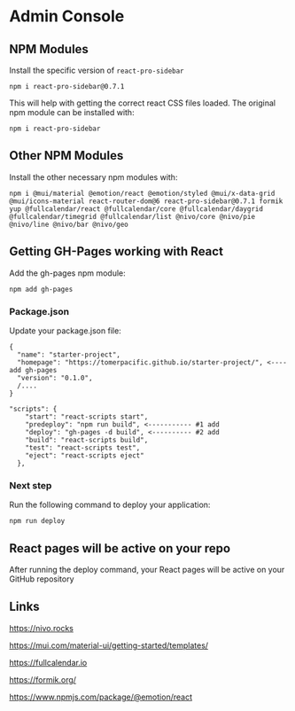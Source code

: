 # Admin Console

## NPM Modules

Install the specific version of  `react-pro-sidebar`

`npm i react-pro-sidebar@0.7.1`

This will help with getting the correct react CSS files loaded. The original npm module can be installed with:

`npm i react-pro-sidebar`

## Other NPM Modules
Install the other necessary npm modules with:

```
npm i @mui/material @emotion/react @emotion/styled @mui/x-data-grid @mui/icons-material react-router-dom@6 react-pro-sidebar@0.7.1 formik yup @fullcalendar/react @fullcalendar/core @fullcalendar/daygrid @fullcalendar/timegrid @fullcalendar/list @nivo/core @nivo/pie @nivo/line @nivo/bar @nivo/geo
```

## Getting GH-Pages working with React
Add the gh-pages npm module:

`npm add gh-pages`

### Package.json
Update your package.json file:
```
{
  "name": "starter-project",
  "homepage": "https://tomerpacific.github.io/starter-project/", <---- add gh-pages
  "version": "0.1.0",
  /....
}
```

```
"scripts": {
    "start": "react-scripts start",
    "predeploy": "npm run build", <----------- #1 add
    "deploy": "gh-pages -d build", <---------- #2 add
    "build": "react-scripts build",
    "test": "react-scripts test",
    "eject": "react-scripts eject"
  },
```

### Next step
Run the following command to deploy your application:

`npm run deploy`

## React pages will be active on your repo
After running the deploy command, your React pages will be active on your GitHub repository

## Links
https://nivo.rocks

https://mui.com/material-ui/getting-started/templates/

https://fullcalendar.io

https://formik.org/

https://www.npmjs.com/package/@emotion/react


